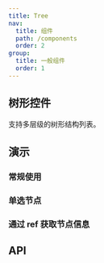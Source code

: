 ```yaml
---
title: Tree
nav:
  title: 组件
  path: /components
  order: 2
group:
  title: 一般组件
  order: 1
---
```


## 树形控件

支持多层级的树形结构列表。

## 演示

### 常规使用

<code src="../demo/tree/demo1.tsx"></code>

### 单选节点

<code src="../demo/tree/demo2.tsx"></code>

### 通过 ref 获取节点信息

<code src="../demo/tree/demo3.tsx"></code>

## API

<API id="Tree"></API>
